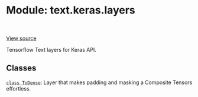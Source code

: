 <div itemscope itemtype="http://developers.google.com/ReferenceObject">
<meta itemprop="name" content="text.keras.layers" />
<meta itemprop="path" content="Stable" />
</div>

# Module: text.keras.layers

<!-- Insert buttons and diff -->

<table class="tfo-notebook-buttons tfo-api" align="left">
</table>

<a target="_blank" href="https://github.com/tensorflow/text/tree/master/tensorflow_text/python/keras/layers/__init__.py">View source</a>



Tensorflow Text layers for Keras API.



## Classes

[`class ToDense`](../../text/keras/layers/ToDense.md): Layer that makes padding and masking a Composite Tensors effortless.

